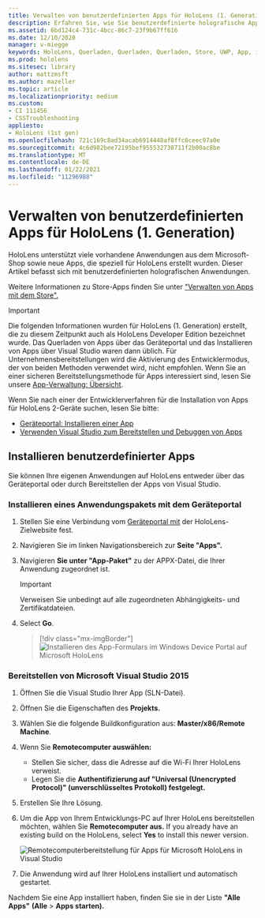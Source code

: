 ```yaml
---
title: Verwalten von benutzerdefinierten Apps für HoloLens (1. Generation)
description: Erfahren Sie, wie Sie benutzerdefinierte holografische Apps auf HoloLens-Geräten mithilfe des Geräteportals und der Visual Studio.
ms.assetid: 6bd124c4-731c-4bcc-86c7-23f9b67ff616
ms.date: 12/10/2020
manager: v-miegge
keywords: HoloLens, Querladen, Querladen, Querladen, Store, UWP, App, installieren
ms.prod: hololens
ms.sitesec: library
author: mattzmsft
ms.author: mazeller
ms.topic: article
ms.localizationpriority: medium
ms.custom:
- CI 111456
- CSSTroubleshooting
appliesto:
- HoloLens (1st gen)
ms.openlocfilehash: 721c169c8ad34acab6914448af8ffc6ceec97a0e
ms.sourcegitcommit: 4c6d982bee72195bef955532738711f2b00ac8be
ms.translationtype: MT
ms.contentlocale: de-DE
ms.lasthandoff: 01/22/2021
ms.locfileid: "11296988"
---
```

# Verwalten von benutzerdefinierten Apps für HoloLens (1. Generation)

HoloLens unterstützt viele vorhandene Anwendungen aus dem Microsoft-Shop sowie neue Apps, die speziell für HoloLens erstellt wurden. Dieser Artikel befasst sich mit benutzerdefinierten holografischen Anwendungen.  

Weitere Informationen zu Store-Apps finden Sie unter ["Verwalten von Apps mit dem Store".](holographic-store-apps.md)

> [!IMPORTANT]
> Die folgenden Informationen wurden für HoloLens (1. Generation) erstellt, die zu diesem Zeitpunkt auch als HoloLens Developer Edition bezeichnet wurde. Das Querladen von Apps über das Geräteportal und das Installieren von Apps über Visual Studio waren dann üblich. Für Unternehmensbereitstellungen wird die Aktivierung des Entwicklermodus, der von beiden Methoden verwendet wird, nicht empfohlen. Wenn Sie an einer sicheren Bereitstellungsmethode für Apps interessiert sind, lesen Sie unsere [App-Verwaltung: Übersicht](app-deploy-overview.md).
>
> Wenn Sie nach einer der Entwicklerverfahren für die Installation von Apps für HoloLens 2-Geräte suchen, lesen Sie bitte:
> - [Geräteportal: Installieren einer App](https://docs.microsoft.com/windows/mixed-reality/develop/platform-capabilities-and-apis/using-the-windows-device-portal#installing-an-app)
> - [Verwenden Visual Studio zum Bereitstellen und Debuggen von Apps](https://docs.microsoft.com/windows/mixed-reality/develop/platform-capabilities-and-apis/using-visual-studio)

## Installieren benutzerdefinierter Apps

Sie können Ihre eigenen Anwendungen auf HoloLens entweder über das Geräteportal oder durch Bereitstellen der Apps von Visual Studio.

### Installieren eines Anwendungspakets mit dem Geräteportal

1. Stellen Sie eine Verbindung vom [Geräteportal mit](https://docs.microsoft.com/windows/mixed-reality/using-the-windows-device-portal) der HoloLens-Zielwebsite fest.

1. Navigieren Sie im linken Navigationsbereich zur **Seite "Apps".**

1. Navigieren **Sie unter "App-Paket"** zu der APPX-Datei, die Ihrer Anwendung zugeordnet ist.

   > [!IMPORTANT]
   > Verweisen Sie unbedingt auf alle zugeordneten Abhängigkeits- und Zertifikatdateien.

1. Select **Go**.

   > [!div class="mx-imgBorder"]
   > ![Installieren des App-Formulars im Windows Device Portal auf Microsoft HoloLens](images/deviceportal-appmanager.jpg)

### Bereitstellen von Microsoft Visual Studio 2015

1. Öffnen Sie die Visual Studio Ihrer App (SLN-Datei).

1. Öffnen Sie die Eigenschaften des **Projekts.**

1. Wählen Sie die folgende Buildkonfiguration aus: **Master/x86/Remote Machine**.

1. Wenn Sie **Remotecomputer auswählen:**
   - Stellen Sie sicher, dass die Adresse auf die Wi-Fi Ihrer HoloLens verweist.
   - Legen Sie die **Authentifizierung auf "Universal (Unencrypted Protocol)" (unverschlüsseltes Protokoll) festgelegt.**
   
1. Erstellen Sie Ihre Lösung.

1. Um die App von Ihrem Entwicklungs-PC auf Ihrer HoloLens bereitstellen möchten, wählen Sie **Remotecomputer aus.** If you already have an existing build on the HoloLens, select **Yes** to install this newer version.  

   ![Remotecomputerbereitstellung für Apps für Microsoft HoloLens in Visual Studio](images/vs2015-remotedeployment.jpg)  
   
1. Die Anwendung wird auf Ihrer HoloLens installiert und automatisch gestartet.

Nachdem Sie eine App installiert haben, finden Sie sie in der Liste **"Alle Apps"** **(Alle**  >  **Apps starten).**
